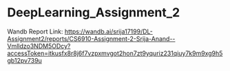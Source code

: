 # DeepLearning_Assignment_2

Wandb Report Link: https://wandb.ai/srija17199/DL-Assignment2/reports/CS6910-Assignment-2-Srija-Anand--Vmlldzo3NDM5ODcy?accessToken=itkusfx8r8j6f7vzpxmvgot2hon7zt9yquriz231qiuy7k9m9xg9h5gb12pv739u

